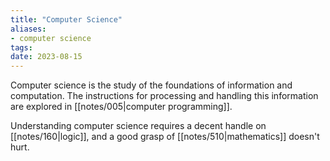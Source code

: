 ```yaml
---
title: "Computer Science"
aliases:
- computer science
tags:
date: 2023-08-15
---
```

Computer science is the study of the foundations of information and computation. The instructions for processing and handling this information are explored in [[notes/005|computer programming]].

Understanding computer science requires a decent handle on [[notes/160|logic]], and a good grasp of [[notes/510|mathematics]] doesn't hurt.